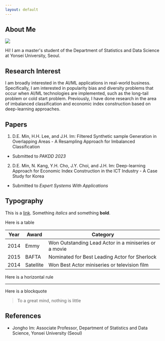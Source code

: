 ```yaml
---
layout: default
---
```


## About Me

<img class="profile-picture" src="sherlock.jpg">

Hi! I am a master's student of the Department of Statistics and Data Science at Yonsei University, Seoul.

## Research Interest

I am broadly interested in the AI/ML applications in real-world business. Specifically, I am interested in popularity bias and diversity problems that occur when AI/ML technologies are implemented, such as the long-tail problem or cold start problem. Previously, I have done research in the area of imbalanced classification and economic index construction based on deep-learning approaches.

## Papers

1. D.E. Min, H.H. Lee, and J.H. Im: Filtered Synthetic sample Generation in Overlapping Areas - A Resampling Approach for Imbalanced Classification
 - Submitted to *PAKDD 2023*
2. D.E. Min, N. Kang, Y.H. Cho, J.Y. Choi, and J.H. Im: Deep-learning Approach for Economic Index Construction in the ICT Industry - A Case Study for Korea
 - Submitted to *Expert Systems With Applications*

## Typography

This is a [link](http://google.com). Something *italics* and something **bold**.

Here is a table

Year | Award | Category
-----|-------|--------
2014 | Emmy  | Won Outstanding Lead Actor in a miniseries or a movie
2015 | BAFTA | Nominated for Best Leading Actor for Sherlock
2014 | Satellite | Won Best Actor miniseries or television film

Here is a horizontal rule

---

Here is a blockquote

> To a great mind, nothing is little

## References

* Jongho Im: Associate Professor, Department of Statistics and Data Science, Yonsei University (Seoul)
